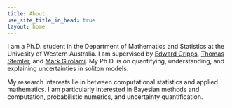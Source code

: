 ```yaml
---
title: About
use_site_title_in_head: true
layout: home
---
```


I am a Ph.D. student in the Department of Mathematics and Statistics at the 
Univesity of Western Australia. I am supervised by 
[Edward Cripps](https://research-repository.uwa.edu.au/en/persons/edward-cripps),
[Thomas Stemler](https://research-repository.uwa.edu.au/en/persons/thomas-stemler), and
[Mark Girolami](https://warwick.ac.uk/fac/sci/statistics/staff/academic-research/girolami/).
My Ph.D. is on quantifying, understanding, and explaining uncertainties in
soliton models.

My research interests lie in between computational statistics and applied
mathematics. I am particularly interested in Bayesian methods and computation,
probabilistic numerics, and uncertainty quantification.

